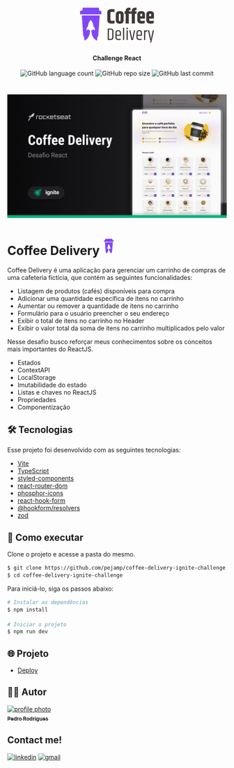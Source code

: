<h1 align="center">
    <br>
    <img src="/src/assets/logo.svg" alt="">
</h1>

<h4 align="center">
    Challenge React
</h4>

<p align="center">
    <img alt="GitHub language count" src="https://img.shields.io/github/languages/count/pejamp/coffee-delivery-ignite-challenge?color=8047F8&style=for-the-badge&labelColor=DBAC2C">
    <img alt="GitHub repo size" src="https://img.shields.io/github/repo-size/pejamp/coffee-delivery-ignite-challenge?color=8047F8&style=for-the-badge&labelColor=DBAC2C">
    <img alt="GitHub last commit" src="https://img.shields.io/github/last-commit/pejamp/coffee-delivery-ignite-challenge?color=8047F8&style=for-the-badge&labelColor=DBAC2C">
</p>

<h1 align="center">
    <img alt="Coffee Delivery" src="/src/assets/cover.png" />
</h1>

# Coffee Delivery <img src="/src/assets/small-logo.svg" width="28" alt="logo icon">
Coffee Delivery é uma aplicação para gerenciar um carrinho de compras de uma cafeteria fictícia, que contém as seguintes funcionalidades:

- Listagem de produtos (cafés) disponíveis para compra
- Adicionar uma quantidade específica de itens no carrinho
- Aumentar ou remover a quantidade de itens no carrinho
- Formulário para o usuário preencher o seu endereço
- Exibir o total de itens no carrinho no Header
- Exibir o valor total da soma de itens no carrinho multiplicados pelo valor

Nesse desafio busco reforçar meus conhecimentos sobre os conceitos mais importantes do ReactJS.

- Estados
- ContextAPI
- LocalStorage
- Imutabilidade do estado
- Listas e chaves no ReactJS
- Propriedades
- Componentização

## 🛠️ Tecnologias

Esse projeto foi desenvolvido com as seguintes tecnologias:

- [Vite](https://vitejs.dev/)
- [TypeScript](https://www.typescriptlang.org/)
- [styled-components](https://styled-components.com/)
- [react-router-dom](https://reactrouter.com/en/main)
- [phosphor-icons](https://phosphoricons.com/)
- [react-hook-form](https://react-hook-form.com/)
- [@hookform/resolvers](https://www.npmjs.com/package/@hookform/resolvers)
- [zod](https://zod.dev/)

## 🚀 Como executar

Clone o projeto e acesse a pasta do mesmo.

```bash
$ git clone https://github.com/pejamp/coffee-delivery-ignite-challenge
$ cd coffee-delivery-ignite-challenge
```

Para iniciá-lo, siga os passos abaixo:
```bash
# Instalar as dependências
$ npm install

# Iniciar o projeto
$ npm run dev
```

## 🌐 Projeto

- [Deploy](https://coffee-delivery-ignite-challenge.vercel.app/)

## 👨‍💻 Autor

<a href="https://github.com/pejamp">
 <img 
  src="https://avatars.githubusercontent.com/u/53826489?s=460&u=834aa9912aaaa1464d4635cb9fa7767c64a6e9b3&v=4" 
  width="100px;" 
  alt="profile photo" 
 />
 <br />
 <sub><b>Pedro Rodrigues</b></sub>
</a> 
<a href="https://github.com/pejamp"></a>
<br />

## Contact me!

[![linkedin](https://img.shields.io/badge/linkedin-0A66C2?style=for-the-badge&logo=linkedin&logoColor=white)](https://www.linkedin.com/in/pedro-rodrigues-3a3647176/)
[![gmail](https://img.shields.io/badge/gmail-c14438?style=for-the-badge&logo=gmail&logoColor=white)](mailto:pedro.roguea@gmail.com)
